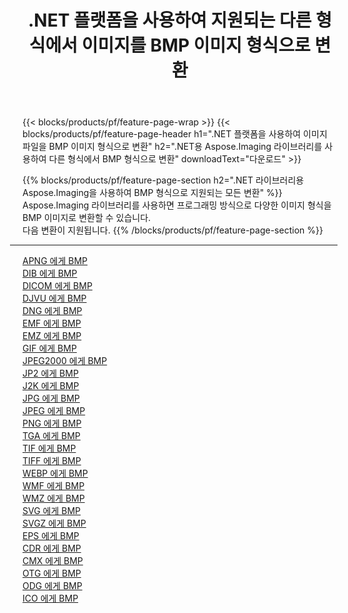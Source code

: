 ﻿---
title: .NET 플랫폼을 사용하여 지원되는 다른 형식에서 이미지를 BMP 이미지 형식으로 변환 
weight: 3920
url: /ko/net/conversion/to/bmp 
lang: ko
langdirlevel: 2
locales: zh-hans,ja,it,ru,de,es,fr,nl,id,lt,pl,pt,vi,tr,ko,zh-hant,ar,hi,th,sv,cs,uk,he
description: .NET 라이브러리용 Aspose.Imaging을 사용하면 지원되는 다른 이미지 형식에서 BMP로 쉽게 변환할 수 있습니다.
---

{{< blocks/products/pf/feature-page-wrap >}}
{{< blocks/products/pf/feature-page-header h1=".NET 플랫폼을 사용하여 이미지 파일을 BMP 이미지 형식으로 변환" h2=".NET용 Aspose.Imaging 라이브러리를 사용하여 다른 형식에서 BMP 형식으로 변환" downloadText="다운로드" >}}


{{% blocks/products/pf/feature-page-section  h2=".NET 라이브러리용 Aspose.Imaging을 사용하여 BMP 형식으로 지원되는 모든 변환" %}}
Aspose.Imaging 라이브러리를 사용하면 프로그래밍 방식으로 다양한 이미지 형식을 BMP 이미지로 변환할 수 있습니다.
<br/>
다음 변환이 지원됩니다.
{{% /blocks/products/pf/feature-page-section %}}
<div class="container-fluid productfamilypage bg-gray">
    <div class="convertypes bg-gray agp-content section">
        <div class="container">
		<hr style="margin-left:-20px;"/>
		<div class="row other-converters">
		    <div class='col-md-2 other-converter remove-lp remove-rp'><a href="/imaging/ko/net/conversion/apng-to-bmp" >APNG 에게 BMP</a></div>
<div class='col-md-2 other-converter remove-lp remove-rp'><a href="/imaging/ko/net/conversion/dib-to-bmp" >DIB 에게 BMP</a></div>
<div class='col-md-2 other-converter remove-lp remove-rp'><a href="/imaging/ko/net/conversion/dicom-to-bmp" >DICOM 에게 BMP</a></div>
<div class='col-md-2 other-converter remove-lp remove-rp'><a href="/imaging/ko/net/conversion/djvu-to-bmp" >DJVU 에게 BMP</a></div>
<div class='col-md-2 other-converter remove-lp remove-rp'><a href="/imaging/ko/net/conversion/dng-to-bmp" >DNG 에게 BMP</a></div>
<div class='col-md-2 other-converter remove-lp remove-rp'><a href="/imaging/ko/net/conversion/emf-to-bmp" >EMF 에게 BMP</a></div>
<div class='col-md-2 other-converter remove-lp remove-rp'><a href="/imaging/ko/net/conversion/emz-to-bmp" >EMZ 에게 BMP</a></div>
<div class='col-md-2 other-converter remove-lp remove-rp'><a href="/imaging/ko/net/conversion/gif-to-bmp" >GIF 에게 BMP</a></div>
<div class='col-md-2 other-converter remove-lp remove-rp'><a href="/imaging/ko/net/conversion/jpeg2000-to-bmp" >JPEG2000 에게 BMP</a></div>
<div class='col-md-2 other-converter remove-lp remove-rp'><a href="/imaging/ko/net/conversion/jp2-to-bmp" >JP2 에게 BMP</a></div>
<div class='col-md-2 other-converter remove-lp remove-rp'><a href="/imaging/ko/net/conversion/j2k-to-bmp" >J2K 에게 BMP</a></div>
<div class='col-md-2 other-converter remove-lp remove-rp'><a href="/imaging/ko/net/conversion/jpg-to-bmp" >JPG 에게 BMP</a></div>
<div class='col-md-2 other-converter remove-lp remove-rp'><a href="/imaging/ko/net/conversion/jpeg-to-bmp" >JPEG 에게 BMP</a></div>
<div class='col-md-2 other-converter remove-lp remove-rp'><a href="/imaging/ko/net/conversion/png-to-bmp" >PNG 에게 BMP</a></div>
<div class='col-md-2 other-converter remove-lp remove-rp'><a href="/imaging/ko/net/conversion/tga-to-bmp" >TGA 에게 BMP</a></div>
<div class='col-md-2 other-converter remove-lp remove-rp'><a href="/imaging/ko/net/conversion/tif-to-bmp" >TIF 에게 BMP</a></div>
<div class='col-md-2 other-converter remove-lp remove-rp'><a href="/imaging/ko/net/conversion/tiff-to-bmp" >TIFF 에게 BMP</a></div>
<div class='col-md-2 other-converter remove-lp remove-rp'><a href="/imaging/ko/net/conversion/webp-to-bmp" >WEBP 에게 BMP</a></div>
<div class='col-md-2 other-converter remove-lp remove-rp'><a href="/imaging/ko/net/conversion/wmf-to-bmp" >WMF 에게 BMP</a></div>
<div class='col-md-2 other-converter remove-lp remove-rp'><a href="/imaging/ko/net/conversion/wmz-to-bmp" >WMZ 에게 BMP</a></div>
<div class='col-md-2 other-converter remove-lp remove-rp'><a href="/imaging/ko/net/conversion/svg-to-bmp" >SVG 에게 BMP</a></div>
<div class='col-md-2 other-converter remove-lp remove-rp'><a href="/imaging/ko/net/conversion/svgz-to-bmp" >SVGZ 에게 BMP</a></div>
<div class='col-md-2 other-converter remove-lp remove-rp'><a href="/imaging/ko/net/conversion/eps-to-bmp" >EPS 에게 BMP</a></div>
<div class='col-md-2 other-converter remove-lp remove-rp'><a href="/imaging/ko/net/conversion/cdr-to-bmp" >CDR 에게 BMP</a></div>
<div class='col-md-2 other-converter remove-lp remove-rp'><a href="/imaging/ko/net/conversion/cmx-to-bmp" >CMX 에게 BMP</a></div>
<div class='col-md-2 other-converter remove-lp remove-rp'><a href="/imaging/ko/net/conversion/otg-to-bmp" >OTG 에게 BMP</a></div>
<div class='col-md-2 other-converter remove-lp remove-rp'><a href="/imaging/ko/net/conversion/odg-to-bmp" >ODG 에게 BMP</a></div>
<div class='col-md-2 other-converter remove-lp remove-rp'><a href="/imaging/ko/net/conversion/ico-to-bmp" >ICO 에게 BMP</a></div>
                </div>
        </div>
    </div>
</div>
<br/>

